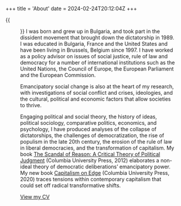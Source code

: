+++
title = 'About'
date = 2024-02-24T20:12:04Z
+++

{{<figure src="albena-azmanova-3.jpg" width="100px">}} I was born and grew up in Bulgaria, and took part in the dissident movement that brought down the dictatorship in 1989. I was educated in Bulgaria, France and the United States and have been living in Brussels, Belgium since 1997. I have worked as a policy advisor on issues of social justice, rule of law and democracy for a number of international institutions such as the United Nations, the Council of Europe, the European Parliament and the European Commission.


Emancipatory social change is also at the heart of my research, with investigations of social conflict and crises, ideologies, and the cultural, political and economic factors that allow societies to thrive.

Engaging political and social theory, the history of ideas, political sociology, comparative politics, economics, and psychology, I have produced analyses of the collapse of dictatorships, the challenges of democratization, the rise of populism in the late 20th century, the erosion of the rule of law in liberal democracies, and the transformation of capitalism. My book [The Scandal of Reason: A Critical Theory of Political Judgment](https://cup.columbia.edu/book/the-scandal-of-reason/9780231153805) (Columbia University Press, 2012) elaborates a non-ideal theory of democratic deliberations’ emancipatory power. My new book [Capitalism on Edge](https://cup.columbia.edu/book/capitalism-on-edge/9780231195379) (Columbia University Press, 2020) traces tensions within contemporary capitalism that could set off radical transformative shifts.

[View my CV](https://www.azmanova.com/documents/about/azmanova-cv.pdf)
